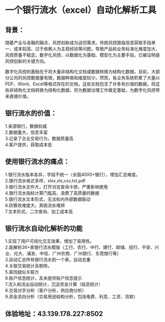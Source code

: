 # 一个银行流水（excel）自动化解析工具
## 背景：

随着产业与金融的融合，风控创新成为迫切需求。传统风控面临信息获取手段单一、成本较高、过于依赖人为主观经验等问题，导致产品和业务标准化难度加大、风控质量不稳定。数字化风控，以数据化为基础、模型化为主要手段，已被证明是风控创新的关键方向。

数字化风控的基础在于将大量非结构化文档或数据转换为结构化数据。目前，大部分公司的风控数据量有限，数据种类和维度较少。然而，各业务系统积累了大量以PDF、Word、Excel等格式存在的文档，这些文档包含了许多有价值的数据。将这些非结构化文档转换为结构化数据，将为数据治理工作奠定基础，为数字化风控带来直接价值。

## 银行流水的价值：

1.来源银行，数据权威   
2.数据量大，信息丰富  
3.记录了企业交易行为，数据质量高  
4.客户提供，获取成本低  
## 使用银行流水的痛点：

1.银行流水版本各异，字段不统一（全国4000+银行），增加汇总难度。  
2.银行流水格式多样，xlsx,xls,csv,txt,pdf  
3.银行流水文件大，打开浏览查询卡顿，严重影响使用  
4.银行流水指标计算门槛高，浪费了高质量的数据  
5.银行流水文本形式，无法和内外部数据联动  
6.防篡改难度大，真假流水难辨  
7.文本形式，二次查询、加工成本高  
## 银行流水自动化解析的功能

1.实现了用户可视化交互效果，增加了易用性。  
2.能解析26+家银行流水模版（工行、农行、中行、建行、邮储、招行、平安、兴业、光大、浦发、中信、广州农商、广州银行、东莞银行等）  
3.自动汇总所有银行流水到一个表，自动去重  
4.关联交易统计及剔除。  
5.查找疑似关联方  
6.账户信息统计，及未提供账户信息提示  
7.流入和流出自动统计，沉淀资金计算（结息统计）  
8.交易对手分析（客户分析，供应商分析）  
9.资金流向分析（交易用途结构分析，包括电费、利息、工资、货款）  

## 体验地址：43.139.178.227:8502
